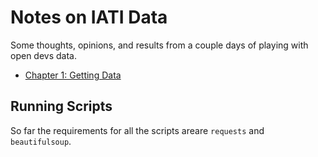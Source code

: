 
Notes on IATI Data
==================


Some thoughts, opinions, and results from a couple days of playing with open
devs data.


* [Chapter 1: Getting Data](Chapter%201:%20Getting%20Data/readme.txt)



Running Scripts
---------------

So far the requirements for all the scripts areare `requests` and
`beautifulsoup`.
